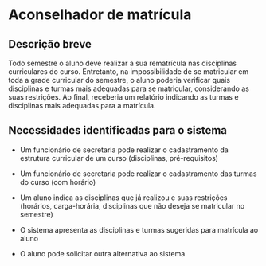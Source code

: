 # Aconselhador de matrícula

## Descrição breve
  Todo semestre o aluno deve realizar a sua rematrícula nas disciplinas curriculares do curso. Entretanto, na impossibilidade de se matricular em toda a grade curricular do semestre, o aluno poderia verificar quais disciplinas e turmas mais adequadas para se matricular, considerando as suas restrições. Ao final, receberia um relatório indicando as turmas e disciplinas mais adequadas para a matrícula.

## Necessidades identificadas para o sistema

- Um funcionário de secretaria pode realizar o cadastramento da estrutura curricular de um curso (disciplinas, pré-requisitos)

- Um funcionário de secretaria pode realizar o cadastramento das turmas do curso (com horário)

- Um aluno indica as disciplinas que já realizou e suas restrições (horários, carga-horária, disciplinas que não deseja se matricular no semestre)

- O sistema apresenta as disciplinas e turmas sugeridas para matrícula ao aluno

- O aluno pode solicitar outra alternativa ao sistema
